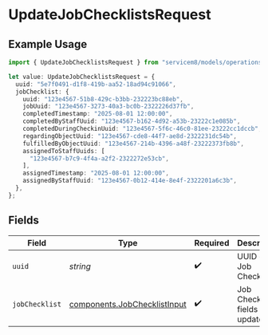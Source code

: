# UpdateJobChecklistsRequest

## Example Usage

```typescript
import { UpdateJobChecklistsRequest } from "servicem8/models/operations";

let value: UpdateJobChecklistsRequest = {
  uuid: "5e7f0491-d1f8-419b-aa52-18ad94c91066",
  jobChecklist: {
    uuid: "123e4567-51b8-429c-b3bb-232223bc88eb",
    jobUuid: "123e4567-3273-40a3-bc0b-2322226d37fb",
    completedTimestamp: "2025-08-01 12:00:00",
    completedByStaffUuid: "123e4567-b162-4d92-a53b-23222c1e085b",
    completedDuringCheckinUuid: "123e4567-5f6c-46c0-81ee-23222cc1dccb",
    regardingObjectUuid: "123e4567-cde8-44f7-ae8d-2322231dc54b",
    fulfilledByObjectUuid: "123e4567-214b-4396-a48f-23222373fb8b",
    assignedToStaffUuids: [
      "123e4567-b7c9-4f4a-a2f2-2322272e53cb",
    ],
    assignedTimestamp: "2025-08-01 12:00:00",
    assignedByStaffUuid: "123e4567-0b12-414e-8e4f-2322201a6c3b",
  },
};
```

## Fields

| Field                                                                        | Type                                                                         | Required                                                                     | Description                                                                  |
| ---------------------------------------------------------------------------- | ---------------------------------------------------------------------------- | ---------------------------------------------------------------------------- | ---------------------------------------------------------------------------- |
| `uuid`                                                                       | *string*                                                                     | :heavy_check_mark:                                                           | UUID of the Job Checklist                                                    |
| `jobChecklist`                                                               | [components.JobChecklistInput](../../models/components/jobchecklistinput.md) | :heavy_check_mark:                                                           | Job Checklist fields to update                                               |